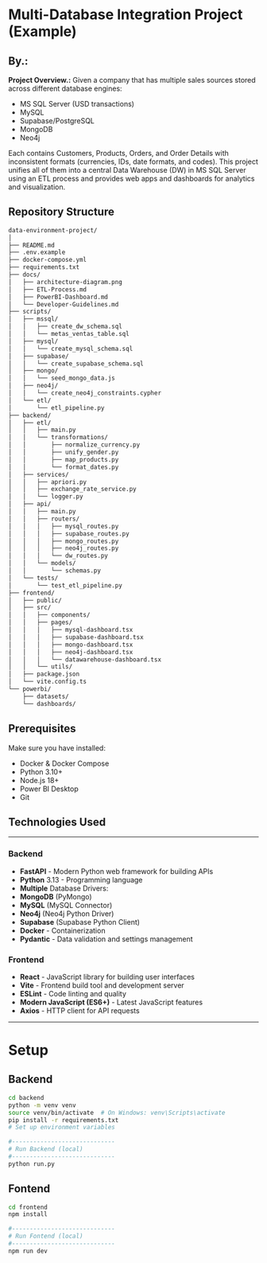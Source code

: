 # Multi-Database Integration Project (Example)

By.:
---

**Project Overview.:** Given a company that has multiple sales sources stored across different database engines:
- MS SQL Server (USD transactions)
- MySQL
- Supabase/PostgreSQL
- MongoDB
- Neo4j

Each contains Customers, Products, Orders, and Order Details with inconsistent formats (currencies, IDs, date formats, and codes). This project unifies all of them into a central Data Warehouse (DW) in MS SQL Server using an ETL process and provides web apps and dashboards for analytics and visualization.

## Repository Structure
``` bash
data-environment-project/
│
├── README.md
├── .env.example
├── docker-compose.yml
├── requirements.txt
├── docs/
│   ├── architecture-diagram.png
│   ├── ETL-Process.md
│   ├── PowerBI-Dashboard.md
│   └── Developer-Guidelines.md
├── scripts/
│   ├── mssql/
│   │   ├── create_dw_schema.sql
│   │   └── metas_ventas_table.sql
│   ├── mysql/
│   │   └── create_mysql_schema.sql
│   ├── supabase/
│   │   └── create_supabase_schema.sql
│   ├── mongo/
│   │   └── seed_mongo_data.js
│   ├── neo4j/
│   │   └── create_neo4j_constraints.cypher
│   └── etl/
│       └── etl_pipeline.py
├── backend/
│   ├── etl/
│   │   ├── main.py
│   │   └── transformations/
│   │       ├── normalize_currency.py
│   │       ├── unify_gender.py
│   │       ├── map_products.py
│   │       └── format_dates.py
│   ├── services/
│   │   ├── apriori.py
│   │   ├── exchange_rate_service.py
│   │   └── logger.py
│   ├── api/
│   │   ├── main.py
│   │   ├── routers/
│   │   │   ├── mysql_routes.py
│   │   │   ├── supabase_routes.py
│   │   │   ├── mongo_routes.py
│   │   │   ├── neo4j_routes.py
│   │   │   └── dw_routes.py
│   │   └── models/
│   │       └── schemas.py
│   └── tests/
│       └── test_etl_pipeline.py
├── frontend/
│   ├── public/
│   ├── src/
│   │   ├── components/
│   │   ├── pages/
│   │   │   ├── mysql-dashboard.tsx
│   │   │   ├── supabase-dashboard.tsx
│   │   │   ├── mongo-dashboard.tsx
│   │   │   ├── neo4j-dashboard.tsx
│   │   │   └── datawarehouse-dashboard.tsx
│   │   └── utils/
│   ├── package.json
│   └── vite.config.ts
└── powerbi/
    ├── datasets/
    └── dashboards/
```

## Prerequisites
Make sure you have installed:
- Docker & Docker Compose
- Python 3.10+
- Node.js 18+
- Power BI Desktop
- Git

## Technologies Used
---
### Backend
- **FastAPI** - Modern Python web framework for building APIs
- **Python** 3.13 - Programming language
- **Multiple** Database Drivers:
- **MongoDB** (PyMongo)
- **MySQL** (MySQL Connector)
- **Neo4j** (Neo4j Python Driver)
- **Supabase** (Supabase Python Client)
- **Docker** - Containerization
- **Pydantic** - Data validation and settings management

### Frontend
- **React** - JavaScript library for building user interfaces
- **Vite** - Frontend build tool and development server
- **ESLint** - Code linting and quality
- **Modern JavaScript (ES6+)** - Latest JavaScript features
- **Axios** - HTTP client for API requests
---

# Setup
## Backend
```bash
cd backend
python -m venv venv
source venv/bin/activate  # On Windows: venv\Scripts\activate
pip install -r requirements.txt
# Set up environment variables

#-----------------------------
# Run Backend (local)
#-----------------------------
python run.py
```

## Fontend
```bash
cd frontend
npm install

#-----------------------------
# Run Fontend (local)
#-----------------------------
npm run dev  
```




